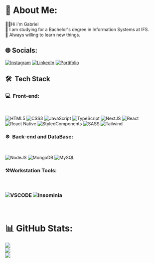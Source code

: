 # 💫 About Me:
👨‍💻Hi i'm Gabriel<br>📒 I am studying for a Bachelor's degree in Information Systems at IFS.<br>📓 Always willing to learn new things.


## 🌐 Socials:
[![Instagram](https://img.shields.io/badge/Instagram-E4405F?style=for-the-badge&logo=instagram&logoColor=white)](https://instagram.com/gabriel_ssantanab) 
[![LinkedIn](https://img.shields.io/badge/LinkedIn-0077B5?style=for-the-badge&logo=linkedin&logoColor=white)](https://linkedin.com/in/gabriel-santos-05029629a) 
[![Portifolio](https://img.shields.io/badge/Portfolio-255E63?style=for-the-badge&logo=About.me&logoColor=white)](https://portfoliogabrielsantana.netlify.app)

<h2> 🛠 &nbsp;Tech Stack</h2>

<h3>💻 &nbsp;Front-end:</h3>
<br>

![HTML5](https://img.shields.io/badge/html5-%23E34F26.svg?style=for-the-badge&logo=html5&logoColor=white) 
![CSS3](https://img.shields.io/badge/css3-%231572B6.svg?style=for-the-badge&logo=css3&logoColor=white) 
![JavaScript](https://img.shields.io/badge/javascript-%23323330.svg?style=for-the-badge&logo=javascript&logoColor=%23F7DF1E) 
![TypeScript](https://img.shields.io/badge/typescript-%23007ACC.svg?style=for-the-badge&logo=typescript&logoColor=white) 
![NextJS](https://img.shields.io/badge/next%20js-000000?style=for-the-badge&logo=nextdotjs&logoColor=white)
![React](https://img.shields.io/badge/react-%2320232a.svg?style=for-the-badge&logo=react&logoColor=%2361DAFB) 
![React Native](https://img.shields.io/badge/React_Native-20232A?style=for-the-badge&logo=react&logoColor=61DAFB)
![StyledComponents](https://img.shields.io/badge/styled--components-DB7093?style=for-the-badge&logo=styled-components&logoColor=white) 
![SASS](https://img.shields.io/badge/SASS-hotpink.svg?style=for-the-badge&logo=SASS&logoColor=white) ![Tailwind](https://img.shields.io/badge/tailwindcss-%2338B2AC.svg?style=for-the-badge&logo=tailwind-css&logoColor=white)

<h3>⚙️ &nbsp;Back-end and DataBase:</h3>
<br>

![NodeJS](https://img.shields.io/badge/Node%20js-339933?style=for-the-badge&logo=nodedotjs&logoColor=white)
![MongoDB](https://img.shields.io/badge/MongoDB-4EA94B?style=for-the-badge&logo=mongodb&logoColor=white) ![MySQL](https://img.shields.io/badge/MySQL-00000F?style=for-the-badge&logo=mysql&logoColor=white)
<br>

<h3>⚒️Workstation Tools:<h3>
<br>

![VSCODE](https://img.shields.io/badge/VSCode-0078D4?style=for-the-badge&logo=visual%20studio%20code&logoColor=white)
![Insominia](https://img.shields.io/badge/Insomnia-5849be?style=for-the-badge&logo=Insomnia&logoColor=white)

<br>

# 📊 GitHub Stats:
![](https://github-readme-stats.vercel.app/api?username=Gabriellsa7&theme=dracula&hide_border=false&include_all_commits=true&count_private=false)<br/>
![](https://github-readme-streak-stats.herokuapp.com/?user=Gabriellsa7&theme=dracula&hide_border=false)<br/>
![](https://github-readme-stats.vercel.app/api/top-langs/?username=Gabriellsa7&theme=dracula&hide_border=false&include_all_commits=true&count_private=false&layout=compact)

<!-- Proudly created with GPRM ( https://gprm.itsvg.in ) -->
